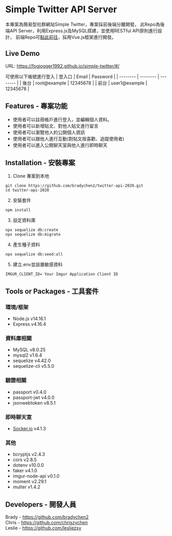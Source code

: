 # Simple Twitter API Server
本專案為簡易型社群網站Simple Twitter，專案採前後端分離開發，
此Repo為後端API Server，利用Express.js及MySQL搭建，並使用RESTful API原則進行設計，
前端Repo可[點此前往](https://github.com/fogjogger1992/simple-twitter)，採用Vue.js框架進行開發。

## Live Demo

URL: https://fogjogger1992.github.io/simple-twitter/#/

可使用以下帳號進行登入
| 登入口 | Email | Password |
| -------- | -------- | -------- |
| 後台 | root@example | 12345678 |
| 前台 | user1@example | 12345678 |

## Features - 專案功能

* 使用者可以註冊帳戶進行登入，並編輯個人資料。
* 使用者可以新增貼文、對他人貼文進行留言
* 使用者可以瀏覽他人的公開個人資訊
* 使用者可以跟他人進行互動(對貼文按喜歡、追蹤使用者)
* 使用者可以進入公開聊天室與他人進行即時聊天

## Installation - 安裝專案

1. Clone 專案到本地

```
git clone https://github.com/bradychen2/twitter-api-2020.git
cd twitter-api-2020
```
2. 安裝套件

```
npm install
```
3. 設定資料庫

```
npx sequelize db:create
npx sequelize db:migrate
```
4. 產生種子資料

```
npx sequelize db:seed:all
```
5. 建立.env並設置敏感資料

```
IMGUR_CLIENT_ID= Your Imgur Application Client ID
```

## Tools or Packages - 工具套件

### 環境/框架

* Node.js v14.16.1
* Express v4.16.4

### 資料庫相關

* MySQL v8.0.25
* mysql2 v1.6.4
* sequelize v4.42.0
* sequelize-cli v5.5.0

### 驗證相關

* passport v0.4.0
* passport-jwt v4.0.0
* jsonwebtoken v8.5.1


### 即時聊天室

* [Socker.io](https://socket.io/) v4.1.3

### 其他

* bcryptjs v2.4.3
* cors v2.8.5
* dotenv v10.0.0
* faker v4.1.0
* imgur-node-api v0.1.0
* moment v2.29.1
* multer v1.4.2

## Developers - 開發人員

Brady - https://github.com/bradychen2 <br>
Chris - https://github.com/chriszychen <br>
Leslie - https://github.com/lesliezsy
